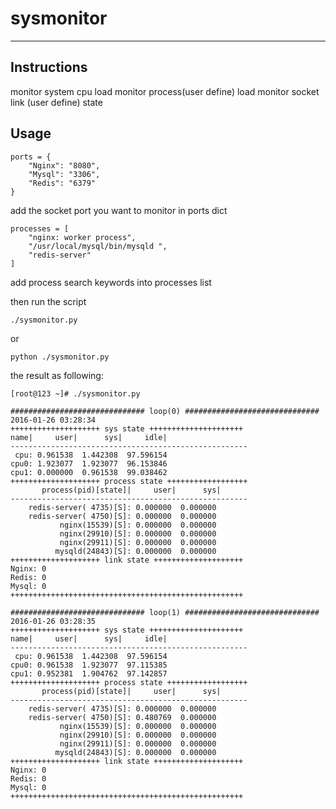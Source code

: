 # sysmonitor
---
## Instructions

monitor system cpu load
monitor process(user define) load
monitor socket link (user define) state

## Usage

	ports = {
	    "Nginx": "8080",
	    "Mysql": "3306",
	    "Redis": "6379"
	}

add the socket port you want to monitor in ports dict

	processes = [
	    "nginx: worker process",
	    "/usr/local/mysql/bin/mysqld ",
	    "redis-server"
	]

add process search keywords into processes list

then run the script

	./sysmonitor.py

or 
	
	python ./sysmonitor.py

the result as following:

	[root@123 ~]# ./sysmonitor.py 

	############################## loop(0) ##############################
	2016-01-26 03:28:34
	++++++++++++++++++++ sys state +++++++++++++++++++++
	name|     user|      sys|     idle|
	-----------------------------------------------------
	 cpu: 0.961538  1.442308  97.596154
	cpu0: 1.923077  1.923077  96.153846
	cpu1: 0.000000  0.961538  99.038462
	++++++++++++++++++++ process state ++++++++++++++++++
	       process(pid)[state]|     user|      sys|
	-----------------------------------------------------
	    redis-server( 4735)[S]: 0.000000  0.000000
	    redis-server( 4750)[S]: 0.000000  0.000000
	           nginx(15539)[S]: 0.000000  0.000000
	           nginx(29910)[S]: 0.000000  0.000000
	           nginx(29911)[S]: 0.000000  0.000000
	          mysqld(24843)[S]: 0.000000  0.000000
	++++++++++++++++++++ link state ++++++++++++++++++++
	Nginx: 0
	Redis: 0
	Mysql: 0
	++++++++++++++++++++++++++++++++++++++++++++++++++++
	
	############################## loop(1) ##############################
	2016-01-26 03:28:35
	++++++++++++++++++++ sys state +++++++++++++++++++++
	name|     user|      sys|     idle|
	-----------------------------------------------------
	 cpu: 0.961538  1.442308  97.596154
	cpu0: 0.961538  1.923077  97.115385
	cpu1: 0.952381  1.904762  97.142857
	++++++++++++++++++++ process state ++++++++++++++++++
	       process(pid)[state]|     user|      sys|
	-----------------------------------------------------
	    redis-server( 4735)[S]: 0.000000  0.000000
	    redis-server( 4750)[S]: 0.480769  0.000000
	           nginx(15539)[S]: 0.000000  0.000000
	           nginx(29910)[S]: 0.000000  0.000000
	           nginx(29911)[S]: 0.000000  0.000000
	          mysqld(24843)[S]: 0.000000  0.000000
	++++++++++++++++++++ link state ++++++++++++++++++++
	Nginx: 0
	Redis: 0
	Mysql: 0
	++++++++++++++++++++++++++++++++++++++++++++++++++++